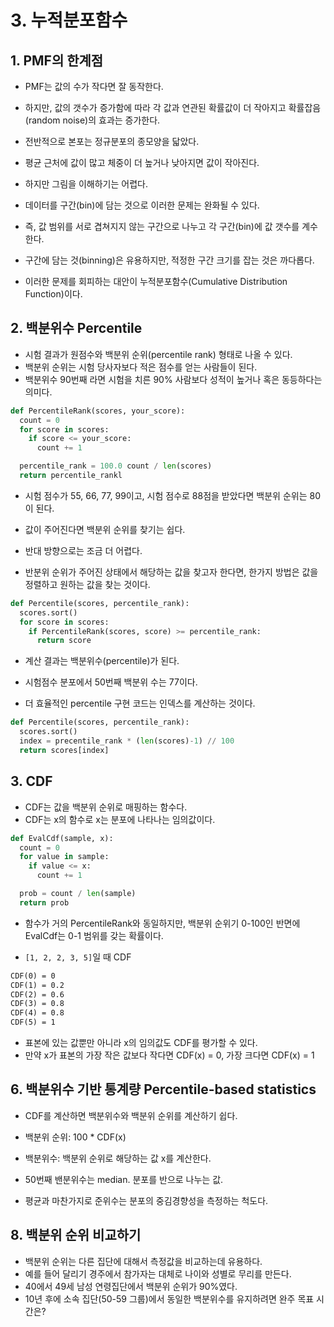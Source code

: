 # 3. 누적분포함수

## 1. PMF의 한계점

- PMF는 값의 수가 작다면 잘 동작한다.
- 하지만, 값의 갯수가 증가함에 따라 각 값과 연관된 확률값이 더 작아지고 확률잡음(random noise)의 효과는 증가한다.

- 전반적으로 본포는 정규분포의 종모양을 닯았다.
- 평균 근처에 값이 많고 체중이 더 높거나 낮아지면 값이 작아진다.
- 하지만 그림을 이해하기는 어렵다.

- 데이터를 구간(bin)에 담는 것으로 이러한 문제는 완화될 수 있다.
- 즉, 값 범위를 서로 겹쳐지지 않는 구간으로 나누고 각 구간(bin)에 값 갯수를 계수한다.
- 구간에 담는 것(binning)은 유용하지만, 적정한 구간 크기를 잡는 것은 까다롭다.
- 이러한 문제를 회피하는 대안이 누적분포함수(Cumulative Distribution Function)이다.

## 2. 백분위수 Percentile

- 시험 결과가 원점수와 백분위 순위(percentile rank) 형태로 나올 수 있다.
- 백분위 순위는 시험 당사자보다 적은 점수를 얻는 사람들이 된다.
- 백분위수 90번째 라면 시험을 치른 90% 사람보다 성적이 높거나 혹은 동등하다는 의미다.

```py
def PercentileRank(scores, your_score):
  count = 0
  for score in scores:
    if score <= your_score:
      count += 1

  percentile_rank = 100.0 count / len(scores)
  return percentile_rankl
```

- 시험 점수가 55, 66, 77, 99이고, 시험 점수로 88점을 받았다면 백분위 순위는 80이 된다.

- 값이 주어진다면 백분위 순위를 찾기는 쉽다.
- 반대 방향으로는 조금 더 어렵다.
- 반분위 순위가 주어진 상태에서 해당하는 값을 찾고자 한다면, 한가지 방법은 값을 정렬하고 원하는 값을 찾는 것이다.

```py
def Percentile(scores, percentile_rank):
  scores.sort()
  for score in scores:
    if PercentileRank(scores, score) >= percentile_rank:
      return score
```

- 계산 결과는 백분위수(percentile)가 된다.
- 시험점수 분포에서 50번째 백분위 수는 77이다.

- 더 효율적인 percentile 구현 코드는 인덱스를 계산하는 것이다.

```py
def Percentile(scores, percentile_rank):
  scores.sort()
  index = precentile_rank * (len(scores)-1) // 100
  return scores[index]
```

## 3. CDF

- CDF는 값을 백분위 순위로 매핑하는 함수다.
- CDF는 x의 함수로 x는 분포에 나타나는 임의값이다.

```py
def EvalCdf(sample, x):
  count = 0
  for value in sample:
    if value <= x:
      count += 1

  prob = count / len(sample)
  return prob
```

- 함수가 거의 PercentileRank와 동일하지만, 백분위 순위기 0-100인 반면에 EvalCdf는 0-1 범위를 갖는 확률이다.

- `[1, 2, 2, 3, 5]`일 때 CDF

```txt
CDF(0) = 0
CDF(1) = 0.2
CDF(2) = 0.6
CDF(3) = 0.8
CDF(4) = 0.8
CDF(5) = 1
```

- 표본에 있는 값뿐만 아니라 x의 임의값도 CDF를 평가할 수 있다.
- 만약 x가 표본의 가장 작은 값보다 작다면 CDF(x) = 0, 가장 크다면 CDF(x) = 1

## 6. 백분위수 기반 통계량 Percentile-based statistics

- CDF를 계산하면 백분위수와 백분위 순위를 계산하기 쉽다.
- 백분위 순위: 100 * CDF(x)
- 백분위수: 백분위 순위로 해당하는 값 x를 계산한다.

- 50번째 밴분위수는 median. 분포를 반으로 나누는 값.
- 평균과 마찬가지로 준위수는 분포의 중김경향성을 측정하는 척도다.

## 8. 백분위 순위 비교하기

- 백분위 순위는 다른 집단에 대해서 측정값을 비교하는데 유용하다.
- 예를 들어 달리기 경주에서 참가자는 대체로 나이와 성별로 무리를 만든다.
- 40에서 49세 남성 연령집단에서 백분위 순위가 90%였다.
- 10년 후에 소속 집단(50-59 그룹)에서 동일한 백분위수를 유지하려면 완주 목표 시간은?
